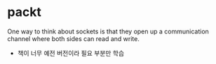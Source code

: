# packt
 One way to think about sockets is that they open up a communication channel where both sides can read and write.

- 책이 너무 예전 버전이라 필요 부분만 학습
